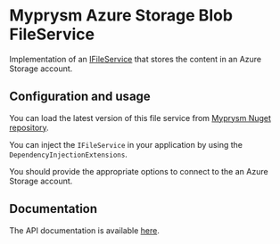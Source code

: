 ﻿# Myprysm Azure Storage Blob FileService

Implementation of an [IFileService](../../../abstractions/Myprysm.FileService.Abstractions/README.md)
that stores the content in an Azure Storage account.

## Configuration and usage

You can load the latest version of this file service from [Myprysm Nuget repository](https://baget.myprysm.fr/packages/myprysm.fileservice.azurestorageblob).

You can inject the `IFileService` in your application by using the `DependencyInjectionExtensions`.

You should provide the appropriate options to connect to the an Azure Storage account.

## Documentation

The API documentation is available [here](documentation/index.md).
